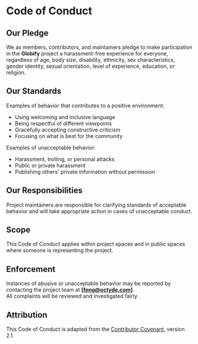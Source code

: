# Code of Conduct

## Our Pledge
We as members, contributors, and maintainers pledge to make participation in the **Globify** project a harassment-free experience for everyone, regardless of age, body size, disability, ethnicity, sex characteristics, gender identity, sexual orientation, level of experience, education, or religion.

## Our Standards
Examples of behavior that contributes to a positive environment:
- Using welcoming and inclusive language  
- Being respectful of different viewpoints  
- Gracefully accepting constructive criticism  
- Focusing on what is best for the community  

Examples of unacceptable behavior:
- Harassment, trolling, or personal attacks  
- Public or private harassment  
- Publishing others' private information without permission  

## Our Responsibilities
Project maintainers are responsible for clarifying standards of acceptable behavior and will take appropriate action in cases of unacceptable conduct.

## Scope
This Code of Conduct applies within project spaces and in public spaces where someone is representing the project.

## Enforcement
Instances of abusive or unacceptable behavior may be reported by contacting the project team at **[feng@octyde.com]**.  
All complaints will be reviewed and investigated fairly.

## Attribution
This Code of Conduct is adapted from the [Contributor Covenant](https://www.contributor-covenant.org/), version 2.1.
